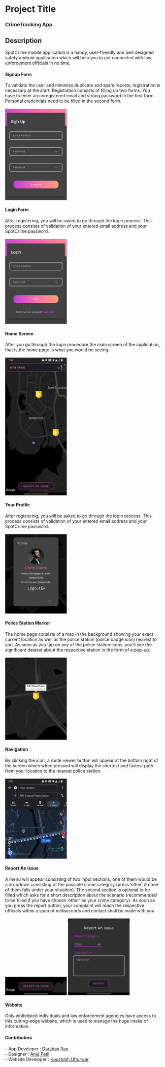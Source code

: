 # Project Title
<h3>CrimeTracking App</h3>


## Description

SpotCrime mobile application is a handy, user-friendly and well designed
safety android application which will help you to get connected with
law enforcement officials in no time.

<h4>Signup Form</h4>
To validate the user and minimise duplicate and spam reports, registration is necessary at the start. Registration consists of filling up two forms. You have to enter an unregistered email and strong password in the first form. Personal credentials need to be filled in the second form.<br><br>
<img src="Screenshots/mobile2.png" width="200" >
<h4>Login Form</h4>
After registering, you will be asked to go through the login process. This process consists of validation of your entered email address and your SpotCrime password.<br><br>
<img src="Screenshots/mobile1.png" width="200" >
<h4>Home Screen</h4>
After you go through the login procedure the main screen of the application, that is,the home page is what you would be seeing.<br><br>
<img src="Screenshots/mobile3.jpg" width="200" >
<h4>Your Profile</h4>
After registering, you will be asked to go through the login process. This process consists of validation of your entered email address and your SpotCrime password.<br><br>
<img src="Screenshots/mobile5.jpg" width="200" >
<h4>Police Station Marker</h4>
The home page consists of a map in the background showing your exact current location as well as the police station (police badge icon) nearest to you. As soon as you tap on any of the police station icons, you’ll see the significant dataset about the respective station in the form of a pop-up.<br><br>
<img src="Screenshots/mobile6.jpg" width="200" >
<h4>Navigation</h4>
By clicking the icon, a route viewer button will appear at the bottom right of the screen which when pressed will display the shortest and fastest path from your location to the nearest police station.<br><br>
<img src="Screenshots/mobile7.jpg" width="200" >
<h4>Report An Issue</h4>
A menu will appear consisting of two input sections, one of them would be a dropdown consisting of the possible crime category (press ‘other’ if none of them falls under your situation). The second section is optional to be filled which asks for a short description about the scenario (recommended to be filled if you have chosen ‘other’ as your crime category). As soon as you press the report button, your complaint will reach the respective officials within a span of milliseconds and contact shall be made with you.<br><br>
<img src="Screenshots/mobile8.jpg" width="200" >
<img src="Screenshots/mobile9.jpg" width="200" >
<h4>Website</h4>
Only whitelisted individuals and law enforcement agencies have access to this cutting-edge website,
which is used to manage the huge intake of information.

<h4>Contributors</h4>
- App Developer : <a href="https://github.com/Darshan120501" >Darshan Rao</a><br>
- Designer : <a href="https://github.com/bapuz">Anuj Patil</a><br>
- Website Developer : <a href="https://github.com/Kaustubh0204" >Kaustubh Utturwar</a><br>
